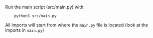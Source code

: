 Run the main script (src/main.py) with:
```
    python3 src/main.py
```

All imports will start from where the `main.py` file is located (look at the imports in `main.py`)